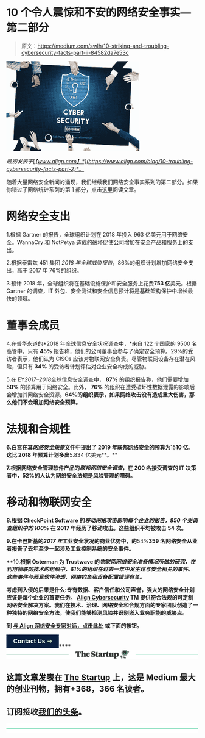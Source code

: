 # 10 个令人震惊和不安的网络安全事实—第二部分

> 原文：<https://medium.com/swlh/10-striking-and-troubling-cybersecurity-facts-part-ii-84582da7e53c>

![](img/7629ca71cf92637331dbfec9b1f82870.png)

*最初发表于*[*【www.align.com】*](https://www.align.com/blog/10-troubling-cybersecurity-facts-part-2)*。*

随着大量网络安全新闻的涌现，我们继续我们网络安全事实系列的第二部分。如果你错过了网络统计系列的第 1 部分，点击[这里](https://www.align.com/blog/10-troubling-cybersecurity-facts)阅读文章。

# **网络安全支出**

1.根据 Gartner 的报告，全球组织计划在 2018 年投入 963 亿美元用于网络安全。WannaCry 和 NotPetya 造成的破坏促使公司增加在安全产品和服务上的支出。

2.根据泰雷兹 451 集团 *2018 年全球威胁报告*，86%的组织计划增加网络安全支出，高于 2017 年 76%的组织。

3.预计 2018 年，全球组织将在基础设施保护和安全服务上花费**753 亿**美元。根据 Gartner 的调查，IT 外包、安全测试和安全信息预计将是基础架构保护中增长最快的领域。

# 董事会成员

4.在普华永道的*2018 年全球信息安全状况调查中，*来自 122 个国家的 9500 名高管中，只有 **45%** 报告称，他们的公司董事会参与了确定安全预算。29%的受访者表示，他们认为 CISOs 应该对物联网安全负责。尽管物联网设备存在潜在风险，但只有 **34%** 的受访者计划评估对企业安全构成的威胁。

5.在 EY*2017–2018*全球信息安全调查中， **87%** 的组织报告称，他们需要增加 **50%** 的预算用于网络安全。此外， **76%** 的组织在遭受破坏性数据泄露的影响后会增加其网络安全资源。**64%的组织表示，如果网络攻击没有造成重大伤害，那么他们不会增加网络安全预算。**

# **法规和合规性**

**6.白宫在其*网络安全拨款*文件中提出了 2019 年联邦网络安全的预算为**15**10 亿。这比 2018 年预算计划多出**5.834 亿美元**。**

**7.**根据网络安全管理软件产品的*联邦网络安全调查*，在 200 名接受调查的 IT 决策者中，52%的人认为网络安全法规是风险管理的障碍。****

# **移动和物联网安全**

**8.**根据 CheckPoint Software 的*移动网络攻击影响每个企业的报告，850 个受调查组织中的 100%*** 在 2017 年经历了移动攻击。这些组织平均被攻击 **54 次**。**

**9.在卡巴斯基的*2017 年*工业安全状况的商业优势中，的**54%**359 名网络安全从业者报告了去年至少一起涉及工业控制系统的安全事件。**

**10.**根据 Osterman 为 Trustwave 的*物联网网络安全准备情况所做的研究，在利用物联网技术的组织中，61%的组织在过去一年中发生过与安全相关的事件。*这些事件与恶意软件渗透、网络钓鱼和设备配置错误有关。****

**考虑到入侵的后果是什么:专有数据、客户信任和公司声誉，强大的网络安全计划应该是每个企业的首要任务。 [Align Cybersecurity](https://www.aligncybersecurity.com/) TM 提供符合法规的可定制网络安全解决方案。我们在技术、治理、网络安全和合规方面的专家团队创造了一种独特的网络安全方法，使我们能够检测风险并识别嵌入业务职能的威胁点。**

****到** [**与 Align 网络安全专家对话，点击此处**](https://www.align.com/speak-to-a-cybersecurity-expert) **或下面的按钮。****

**![](img/a280b0243b671bf45a37c857db0089db.png)****[![](img/308a8d84fb9b2fab43d66c117fcc4bb4.png)](https://medium.com/swlh)**

## **这篇文章发表在 [The Startup](https://medium.com/swlh) 上，这是 Medium 最大的创业刊物，拥有+368，366 名读者。**

## **订阅接收[我们的头条](http://growthsupply.com/the-startup-newsletter/)。**

**[![](img/b0164736ea17a63403e660de5dedf91a.png)](https://medium.com/swlh)**